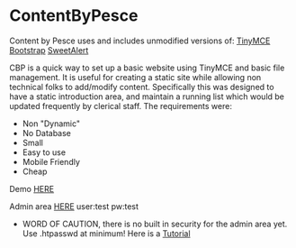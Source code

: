 # ContentByPesce

Content by Pesce uses and includes unmodified versions of:
[TinyMCE](https://github.com/tinymce)
[Bootstrap](https://github.com/twbs/bootstrap)
[SweetAlert](https://github.com/t4t5/sweetalert)


CBP is a quick way to set up a basic website using TinyMCE and basic file management. It is useful for creating a static site while allowing non technical folks to add/modify content. Specifically this was designed to have a static introduction area, and maintain a running list which would be updated frequently by clerical staff. 
The requirements were:

* Non "Dynamic"
* No Database
* Small
* Easy to use
* Mobile Friendly
* Cheap

Demo [HERE](http://contentbypesce.byethost5.com/)

Admin area [HERE](http://contentbypesce.byethost5.com/admin/) user:test pw:test


* WORD OF CAUTION, there is no built in security for the admin area yet.  Use .htpasswd at minimum! Here is a  [Tutorial](http://www.colostate.edu/~ric/htpass.html)
